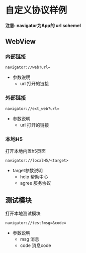 # 自定义协议样例
#### <a name="说明">注意:</a> navigator为App的 url schemel


## WebView
### 内部链接

~~~
navigator://web?url=
~~~
+ 参数说明
	+ url 打开的链接

### 外部链接

~~~
navigator://ext_web?url=
~~~
+ 参数说明
	+ url 打开的链接

### 本地H5
打开本地内置h5页面

~~~
navigator://localH5/<target>
~~~	
+ target参数说明
	+ help 帮助中心
	+ agree 服务协议

## 测试模块
打开本地测试模块

~~~
navigator://test?msg=&code=
~~~	

+ 参数说明
	+ msg 消息
	+ code 消息code